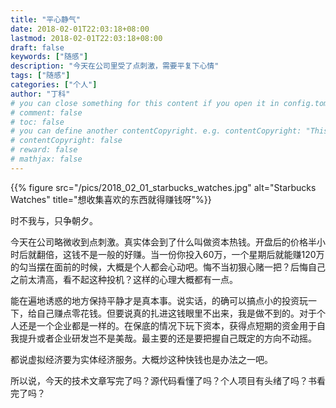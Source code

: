 ```yaml
---
title: "平心静气"
date: 2018-02-01T22:03:18+08:00
lastmod: 2018-02-01T22:03:18+08:00
draft: false
keywords: ["随感"]
description: "今天在公司里受了点刺激，需要平复下心情"
tags: ["随感"]
categories: ["个人"]
author: "丁科"
# you can close something for this content if you open it in config.toml.
# comment: false
# toc: false
# you can define another contentCopyright. e.g. contentCopyright: "This is an another copyright."
# contentCopyright: false
# reward: false
# mathjax: false
---
```


{{% figure src="/pics/2018_02_01_starbucks_watches.jpg" alt="Starbucks Watches" title="想收集喜欢的东西就得赚钱呀"%}}

时不我与，只争朝夕。
<!--more-->

今天在公司略微收到点刺激。真实体会到了什么叫做资本热钱。开盘后的价格半小时后就翻倍，这钱不是一般的好赚。当一份你投入60万，一个星期后就能赚120万的勾当摆在面前的时候，大概是个人都会心动吧。悔不当初狠心赌一把？后悔自己之前太清高，看不起这种投机？这样的心理大概都有一点。

能在遍地诱惑的地方保持平静才是真本事。说实话，的确可以搞点小的投资玩一下，给自己赚点零花钱。但要说真的扎进这钱眼里不出来，我是做不到的。对于个人还是一个企业都是一样的。在保底的情况下玩下资本，获得点短期的资金用于自我提升或者企业研发岂不是美哉。最主要的还是要把握自己既定的方向不动摇。

都说虚拟经济要为实体经济服务。大概炒这种快钱也是办法之一吧。

所以说，今天的技术文章写完了吗？源代码看懂了吗？个人项目有头绪了吗？书看完了吗？
